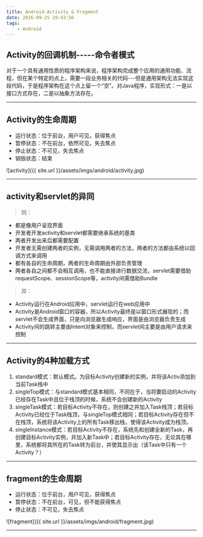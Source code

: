 ```yaml
---
title: Android-Activity & Fragment
date: 2016-09-25 19:43:56
tags:
    - Android
---
```


<!-- more -->

## Activity的回调机制-----命令者模式

对于一个具有通用性质的程序架构来说，程序架构完成整个应用的通用功能、流程，但在某个特定的点上，需要一段业务相关的代码---但是通用架构无法实现这段代码，于是程序架构在这个点上留一个“空”。对Java程序，实现形式：一是以接口方式存在，二是以抽象方法存在。

***
## Activity的生命周期
* 运行状态：位于前台，用户可见，获得焦点
* 暂停状态：不在前台，依然可见，失去焦点
* 停止状态：不可见，失去焦点
* 销毁状态：结束

![activity]({{ site.url }}/assets/imgs/android/activity.jpg)

***
## activity和servlet的异同

>同：
* 都是像用户呈现界面
* 开发者开发activity和servlet都需要继承系统的基类
* 两者开发出来后都需要配置
* 开发者无需创建两者的实例，无需调用两者的方法，两者的方法都由系统以回调方式来调用
* 都有各自的生命周期，两者的生命周期由外部负责管理
* 两者各自之间都不会相互调用，也不能直接进行数据交流，servlet需要借助requestScope、sessionScope等，activity间需借助Bundle

>异：
* Activity运行在Android应用中，servlet运行在web应用中
* Activity是Android窗口的容器，所以Activity最终是以窗口形式展现的；而servlet不会生成界面，只是向浏览器生成响应，界面是由浏览器负责生成
* Activity间的跳转主要由Intent对象来控制，而servlet间主要是由用户请求来控制

***

## Activity的4种加载方式
1. standard模式：默认模式。为目标Activity创建新的实例，并将该Activ添加到当前Task栈中
2. singleTop模式：与standard模式基本相同，不同在于，当将要启动的Activity已经存在Task中且位于栈顶的时候，系统不会创建新的Activity
3. singleTask模式：若目标Activity不存在，则创建之并加入Task栈顶；若目标Activity已经位于Task栈顶，与singleTop模式相同；若目标Activity存在但不在栈顶，系统将该Activity上的所有Task移出栈，使得该Activity成为栈顶。
4. singleInstance模式：若目标Activity不存在，系统先和创建全新的Task，再创建目标Activity实例，并加入新Task中；若目标Activity存在，无论其在哪里，系统都将其所在的Task转为前台，并使其显示出（该Task中只有一个Activity？）

***

## fragment的生命周期
* 运行状态：位于前台，用户可见，获得焦点
* 暂停状态：不在前台，可见，但不能获得焦点
* 停止状态：不可见，失去焦点

![fragment]({{ site.url }}/assets/imgs/android/fragment.jpg)


*** 


